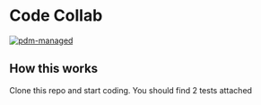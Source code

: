 # Code Collab

[![pdm-managed](https://img.shields.io/badge/pdm-managed-blueviolet)](https://pdm-project.org)




## How this works

Clone this repo and start coding. You should find 2 tests attached
